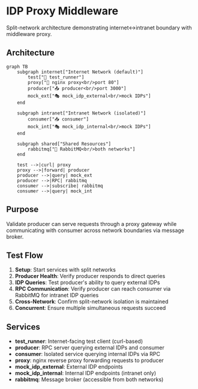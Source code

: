 # IDP Proxy Middleware

Split-network architecture demonstrating internet↔intranet boundary with middleware proxy.

## Architecture

```mermaid
graph TB
    subgraph internet["Internet Network (default)"]
        test["🧪 test_runner"]
        proxy["🔀 nginx proxy<br/>port 80"]
        producer["📤 producer<br/>port 3000"]
        mock_ext["🎭 mock_idp_external<br/>mock IDPs"]
    end

    subgraph intranet["Intranet Network (isolated)"]
        consumer["📥 consumer"]
        mock_int["🎭 mock_idp_internal<br/>mock IDPs"]
    end

    subgraph shared["Shared Resources"]
        rabbitmq["🐰 RabbitMQ<br/>both networks"]
    end

    test -->|curl| proxy
    proxy -->|forward| producer
    producer -->|query| mock_ext
    producer -->|RPC| rabbitmq
    consumer -->|subscribe| rabbitmq
    consumer -->|query| mock_int
```

## Purpose

Validate producer can serve requests through a proxy gateway while communicating with consumer across network boundaries via message broker.

## Test Flow

1. **Setup**: Start services with split networks
2. **Producer Health**: Verify producer responds to direct queries
3. **IDP Queries**: Test producer's ability to query external IDPs
4. **RPC Communication**: Verify producer can reach consumer via RabbitMQ for intranet IDP queries
5. **Cross-Network**: Confirm split-network isolation is maintained
6. **Concurrent**: Ensure multiple simultaneous requests succeed

## Services

- **test_runner**: Internet-facing test client (curl-based)
- **producer**: RPC server querying external IDPs and consumer
- **consumer**: Isolated service querying internal IDPs via RPC
- **proxy**: nginx reverse proxy forwarding requests to producer
- **mock_idp_external**: External IDP endpoints
- **mock_idp_internal**: Internal IDP endpoints (intranet only)
- **rabbitmq**: Message broker (accessible from both networks)
